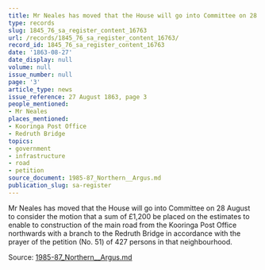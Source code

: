 ```yaml
---
title: Mr Neales has moved that the House will go into Committee on 28 August
type: records
slug: 1845_76_sa_register_content_16763
url: /records/1845_76_sa_register_content_16763/
record_id: 1845_76_sa_register_content_16763
date: '1863-08-27'
date_display: null
volume: null
issue_number: null
page: '3'
article_type: news
issue_reference: 27 August 1863, page 3
people_mentioned:
- Mr Neales
places_mentioned:
- Kooringa Post Office
- Redruth Bridge
topics:
- government
- infrastructure
- road
- petition
source_document: 1985-87_Northern__Argus.md
publication_slug: sa-register
---
```


Mr Neales has moved that the House will go into Committee on 28 August to consider the motion that a sum of £1,200 be placed on the estimates to enable to construction of the main road from the Kooringa Post Office northwards with a branch to the Redruth Bridge in accordance with the prayer of the petition (No. 51) of 427 persons in that neighbourhood.

Source: [1985-87_Northern__Argus.md](/downloads/markdown/1985-87_Northern__Argus.md)
